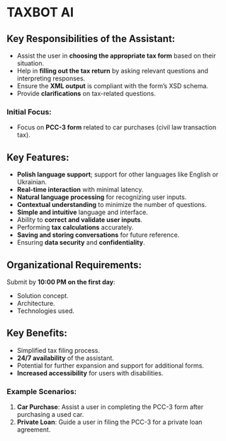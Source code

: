 # TAXBOT AI

## Key Responsibilities of the Assistant:
- Assist the user in **choosing the appropriate tax form** based on their situation.
- Help in **filling out the tax return** by asking relevant questions and interpreting responses.
- Ensure the **XML output** is compliant with the form’s XSD schema.
- Provide **clarifications** on tax-related questions.

### Initial Focus:
- Focus on **PCC-3 form** related to car purchases (civil law transaction tax).

## Key Features:
- **Polish language support**; support for other languages like English or Ukrainian.
- **Real-time interaction** with minimal latency.
- **Natural language processing** for recognizing user inputs.
- **Contextual understanding** to minimize the number of questions.
- **Simple and intuitive** language and interface.
- Ability to **correct and validate user inputs**.
- Performing **tax calculations** accurately.
- **Saving and storing conversations** for future reference.
- Ensuring **data security** and **confidentiality**.

## Organizational Requirements:
Submit by **10:00 PM on the first day**:
- Solution concept.
- Architecture.
- Technologies used.

## Key Benefits:
- Simplified tax filing process.
- **24/7 availability** of the assistant.
- Potential for further expansion and support for additional forms.
- **Increased accessibility** for users with disabilities.

### Example Scenarios:
1. **Car Purchase**: Assist a user in completing the PCC-3 form after purchasing a used car.
2. **Private Loan**: Guide a user in filing the PCC-3 for a private loan agreement.
